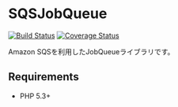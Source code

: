 # SQSJobQueue

[![Build Status](https://travis-ci.org/tavii/SQSJobQueue.svg?branch=master)](https://travis-ci.org/tavii/SQSJobQueue)
[![Coverage Status](https://coveralls.io/repos/tavii/SQSJobQueue/badge.svg?branch=master)](https://coveralls.io/r/tavii/SQSJobQueue?branch=master)


Amazon SQSを利用したJobQueueライブラリです。

## Requirements

- PHP 5.3+
